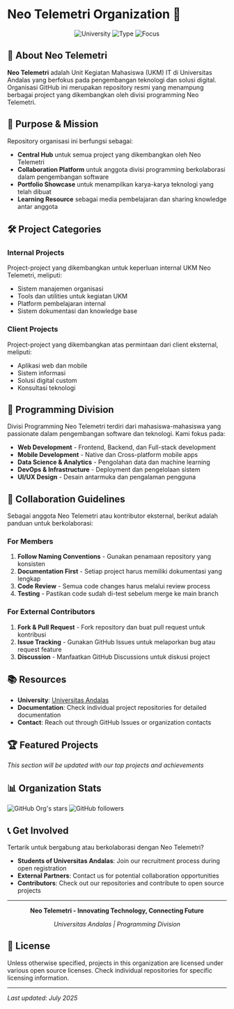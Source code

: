 # Neo Telemetri Organization 🚀

<div align="center">
  <img src="https://img.shields.io/badge/University-Universitas%20Andalas-blue?style=for-the-badge" alt="University">
  <img src="https://img.shields.io/badge/Type-IT%20Student%20Organization-green?style=for-the-badge" alt="Type">
  <img src="https://img.shields.io/badge/Focus-Programming%20Division-orange?style=for-the-badge" alt="Focus">
</div>

## 📖 About Neo Telemetri

**Neo Telemetri** adalah Unit Kegiatan Mahasiswa (UKM) IT di Universitas Andalas yang berfokus pada pengembangan teknologi dan solusi digital. Organisasi GitHub ini merupakan repository resmi yang menampung berbagai project yang dikembangkan oleh divisi programming Neo Telemetri.

## 🎯 Purpose & Mission

Repository organisasi ini berfungsi sebagai:

- **Central Hub** untuk semua project yang dikembangkan oleh Neo Telemetri
- **Collaboration Platform** untuk anggota divisi programming berkolaborasi dalam pengembangan software
- **Portfolio Showcase** untuk menampilkan karya-karya teknologi yang telah dibuat
- **Learning Resource** sebagai media pembelajaran dan sharing knowledge antar anggota

## 🛠️ Project Categories

### Internal Projects
Project-project yang dikembangkan untuk keperluan internal UKM Neo Telemetri, meliputi:
- Sistem manajemen organisasi
- Tools dan utilities untuk kegiatan UKM
- Platform pembelajaran internal
- Sistem dokumentasi dan knowledge base

### Client Projects
Project-project yang dikembangkan atas permintaan dari client eksternal, meliputi:
- Aplikasi web dan mobile
- Sistem informasi
- Solusi digital custom
- Konsultasi teknologi

## 👥 Programming Division

Divisi Programming Neo Telemetri terdiri dari mahasiswa-mahasiswa yang passionate dalam pengembangan software dan teknologi. Kami fokus pada:

- **Web Development** - Frontend, Backend, dan Full-stack development
- **Mobile Development** - Native dan Cross-platform mobile apps
- **Data Science & Analytics** - Pengolahan data dan machine learning
- **DevOps & Infrastructure** - Deployment dan pengelolaan sistem
- **UI/UX Design** - Desain antarmuka dan pengalaman pengguna

## 🤝 Collaboration Guidelines

Sebagai anggota Neo Telemetri atau kontributor eksternal, berikut adalah panduan untuk berkolaborasi:

### For Members
1. **Follow Naming Conventions** - Gunakan penamaan repository yang konsisten
2. **Documentation First** - Setiap project harus memiliki dokumentasi yang lengkap
3. **Code Review** - Semua code changes harus melalui review process
4. **Testing** - Pastikan code sudah di-test sebelum merge ke main branch

### For External Contributors
1. **Fork & Pull Request** - Fork repository dan buat pull request untuk kontribusi
2. **Issue Tracking** - Gunakan GitHub Issues untuk melaporkan bug atau request feature
3. **Discussion** - Manfaatkan GitHub Discussions untuk diskusi project

## 📚 Resources

- **University**: [Universitas Andalas](https://unand.ac.id)
- **Documentation**: Check individual project repositories for detailed documentation
- **Contact**: Reach out through GitHub Issues or organization contacts

## 🏆 Featured Projects

*This section will be updated with our top projects and achievements*

## 📊 Organization Stats

![GitHub Org's stars](https://img.shields.io/github/stars/neo-telemetri?style=social)
![GitHub followers](https://img.shields.io/github/followers/neo-telemetri?style=social)

## 📞 Get Involved

Tertarik untuk bergabung atau berkolaborasi dengan Neo Telemetri? 

- **Students of Universitas Andalas**: Join our recruitment process during open registration
- **External Partners**: Contact us for potential collaboration opportunities
- **Contributors**: Check out our repositories and contribute to open source projects

---

<div align="center">
  <p><strong>Neo Telemetri - Innovating Technology, Connecting Future</strong></p>
  <p><em>Universitas Andalas | Programming Division</em></p>
</div>

## 📄 License

Unless otherwise specified, projects in this organization are licensed under various open source licenses. Check individual repositories for specific licensing information.

---

*Last updated: July 2025*
